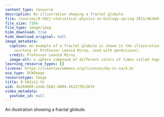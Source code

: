 ```yaml
---
content_type: resource
description: An illustration showing a fractal globule.
file: /courses/8-592j-statistical-physics-in-biology-spring-2011/4b284080a1db5b82600426217f613b7e_8-592s11-th.jpg
file_size: 7266
file_type: image/jpeg
hide_download: true
hide_download_original: null
image_metadata:
  caption: An example of a fractal globule is shown in the illustration above (Image
    courtesy of Professor Leonid Mirny, used with permission).
  credit: Professor Leonid Mirny
  image-alt: a sphere composed of different colors of tubes coiled together.
learning_resource_types: []
license: https://creativecommons.org/licenses/by-nc-sa/4.0/
ocw_type: OCWImage
resourcetype: Image
title: 8-592s11-th
uid: 4b284080-a1db-5b82-6004-26217f613b7e
video_metadata:
  youtube_id: null
---
```

An illustration showing a fractal globule.